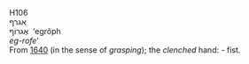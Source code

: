 <body>
  <p>H106<br>  אגרף  <br> אֶגרוֹף  ‎  ‘egrôph  <br><i>eg-rofe‘ </i><br>From <a href="h1640.htm">1640</a> (in the sense of <i>grasping</i>); the <i>clenched</i> hand: - fist.<br></p>
 </body>
